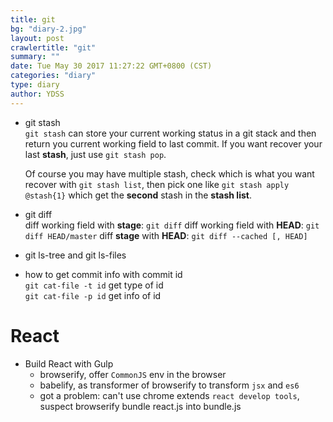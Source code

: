 ```yaml
---
title: git
bg: "diary-2.jpg"
layout: post
crawlertitle: "git"
summary: ""
date: Tue May 30 2017 11:27:22 GMT+0800 (CST)
categories: "diary"
type: diary
author: YDSS
---
```


* git stash  
    `git stash` can store your current working status in a git stack 
    and then return you current working field to last commit. If you 
    want recover your last **stash**, just use `git stash pop`.

    Of course you may have multiple stash, check which is what you want 
    recover with `git stash list`, then pick one like `git stash apply @stash{1}` 
    which get the **second** stash in the **stash list**.
* git diff  
    diff working field with **stage**: `git diff`
    diff working field with **HEAD**: `git diff HEAD/master`
    diff **stage** with **HEAD**: `git diff --cached [, HEAD]`
* git ls-tree and git ls-files
* how to get commit info with commit id  
    `git cat-file -t id` get type of id  
    `git cat-file -p id` get info of id

# React

* Build React with Gulp  
    - browserify, offer `CommonJS` env in the browser
    - babelify, as transformer of browserify to transform `jsx` and `es6`
    - got a problem: can't use chrome extends `react develop tools`, 
        suspect browserify bundle react.js into bundle.js
